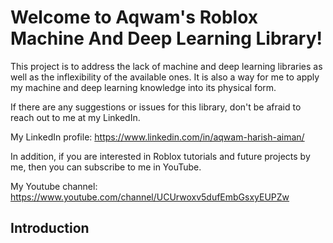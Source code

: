 # Welcome to Aqwam's Roblox Machine And Deep Learning Library!

This project is to address the lack of machine and deep learning libraries as well as the inflexibility of the available ones. It is also a way for me to apply my machine and deep learning knowledge into its physical form.

If there are any suggestions or issues for this library, don't be afraid to reach out to me at my LinkedIn.

My LinkedIn profile: https://www.linkedin.com/in/aqwam-harish-aiman/

In addition, if you are interested in Roblox tutorials and future projects by me, then you can subscribe to me in YouTube.

My Youtube channel: https://www.youtube.com/channel/UCUrwoxv5dufEmbGsxyEUPZw

## Introduction
